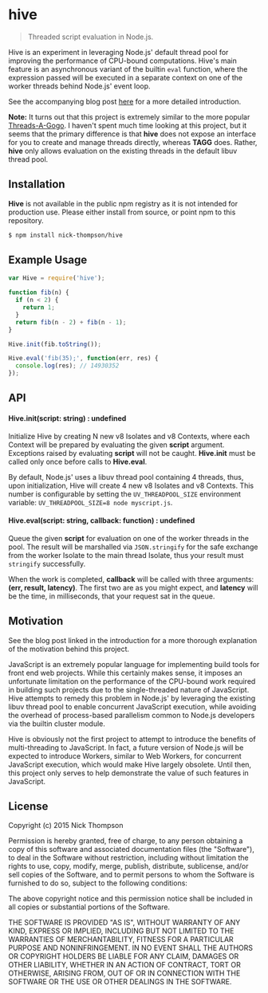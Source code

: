 # hive

> Threaded script evaluation in Node.js.

Hive is an experiment in leveraging Node.js' default thread pool for improving the performance
of CPU-bound computations. Hive's main feature is an asynchronous variant of the builtin `eval` function, where
the expression passed will be executed in a separate context on one of the worker threads behind Node.js' event loop.

See the accompanying blog post [here](http://nickwritesablog.com/the-state-of-concurrent-javascript/) for a more detailed introduction.

**Note:** It turns out that this project is extremely similar to the more popular [Threads-A-Gogo](https://github.com/xk/node-threads-a-gogo). I haven't spent much time looking at this project,
but it seems that the primary difference is that **hive** does not expose an interface for you to create and manage
threads directly, whereas **TAGG** does. Rather, **hive** only allows evaluation on the existing threads in the 
default libuv thread pool.

## Installation

**Hive** is not available in the public npm registry as it is not intended for production use. Please either
install from source, or point npm to this repository.

```bash
$ npm install nick-thompson/hive
```

## Example Usage

```js
var Hive = require('hive');

function fib(n) {
  if (n < 2) {
    return 1;
  }
  return fib(n - 2) + fib(n - 1);
}

Hive.init(fib.toString());

Hive.eval('fib(35);', function(err, res) {
  console.log(res); // 14930352
});
```

## API

#### Hive.init(script: string) : undefined

Initialize Hive by creating N new v8 Isolates and v8 Contexts, where each Context will be prepared by evaluating
the given **script** argument. Exceptions raised by evaluating **script** will not be caught. **Hive.init** must
be called only once before calls to **Hive.eval**.

By default, Node.js' uses a libuv thread pool containing 4 threads, thus, upon initialization, Hive will create
4 new v8 Isolates and v8 Contexts. This number is configurable by setting the `UV_THREADPOOL_SIZE` environment
variable: `UV_THREADPOOL_SIZE=8 node myscript.js`.

#### Hive.eval(script: string, callback: function) : undefined

Queue the given **script** for evaluation on one of the worker threads in the pool. The result will be marshalled
via `JSON.stringify` for the safe exchange from the worker Isolate to the main thread Isolate, thus your result
must `stringify` successfully.

When the work is completed, **callback** will be called with three arguments: **(err, result, latency)**. The first
two are as you might expect, and **latency** will be the time, in milliseconds, that your request sat in the queue.

## Motivation

See the blog post linked in the introduction for a more thorough explanation of the motivation behind this
project.

JavaScript is an extremely popular language for implementing build tools for front end web projects. While this
certainly makes sense, it imposes an unfortunate limitation on the performance of the CPU-bound work required in
building such projects due to the single-threaded nature of JavaScript. Hive attempts to remedy this problem in
Node.js' by leveraging the existing libuv thread pool to enable concurrent JavaScript execution, while avoiding
the overhead of process-based parallelism common to Node.js developers via the builtin cluster module.

Hive is obviously not the first project to attempt to introduce the benefits of multi-threading to JavaScript.
In fact, a future version of Node.js will be expected to introduce Workers, similar to Web Workers, for concurrent
JavaScript execution, which would make Hive largely obsolete. Until then, this project only serves to help
demonstrate the value of such features in JavaScript.

## License

Copyright (c) 2015 Nick Thompson

Permission is hereby granted, free of charge, to any person
obtaining a copy of this software and associated documentation
files (the "Software"), to deal in the Software without
restriction, including without limitation the rights to use,
copy, modify, merge, publish, distribute, sublicense, and/or sell
copies of the Software, and to permit persons to whom the
Software is furnished to do so, subject to the following
conditions:

The above copyright notice and this permission notice shall be
included in all copies or substantial portions of the Software.

THE SOFTWARE IS PROVIDED "AS IS", WITHOUT WARRANTY OF ANY KIND,
EXPRESS OR IMPLIED, INCLUDING BUT NOT LIMITED TO THE WARRANTIES
OF MERCHANTABILITY, FITNESS FOR A PARTICULAR PURPOSE AND
NONINFRINGEMENT. IN NO EVENT SHALL THE AUTHORS OR COPYRIGHT
HOLDERS BE LIABLE FOR ANY CLAIM, DAMAGES OR OTHER LIABILITY,
WHETHER IN AN ACTION OF CONTRACT, TORT OR OTHERWISE, ARISING
FROM, OUT OF OR IN CONNECTION WITH THE SOFTWARE OR THE USE OR
OTHER DEALINGS IN THE SOFTWARE.
